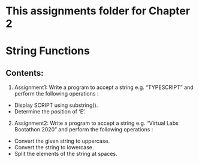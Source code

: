 # This assignments folder for Chapter 2
# String Functions
## Contents:
1. Assignment1: Write a program to accept a string e.g. “TYPESCRIPT” and perform the following operations :
- Display SCRIPT using substring().
- Determine the position of ‘E’.
2. Assignment2:  Write a program to accept a string e.g. “Virtual Labs Bootathon 2020” and perform the following operations :
- Convert the given string to uppercase.
- Convert the string to lowercase.
- Split the elements of the string at spaces.